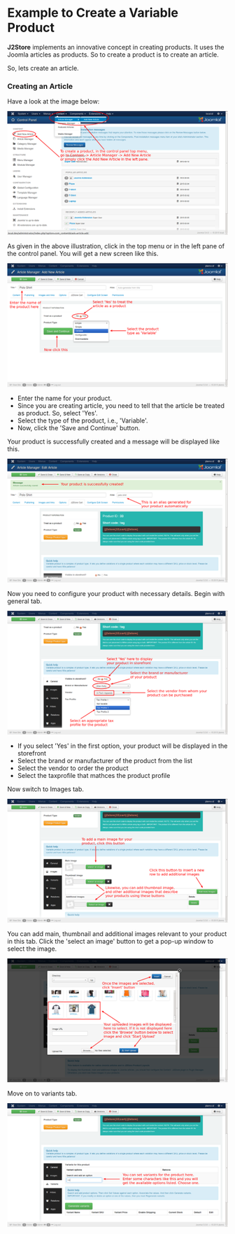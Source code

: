 # Example to Create a Variable Product

**J2Store** implements an innovative concept in creating products. It uses the Joomla articles as products. So to create a product is to create an article.

So, lets create an article.

### Creating an Article

Have a look at the image below:

![Add Article](add_simple.png)

As given in the above illustration, click in the top menu or in the left pane of the control panel. You will get a new screen like this.

![Create Variable 1](create_variable_cart_1.png)

* Enter the name for your product. 
* Since you are creating article, you need to tell that the article be treated as product. So, select 'Yes'. 
* Select the type of the product, i.e., 'Variable'.
* Now, click the 'Save and Continue' button.

Your product is successfully created and a message will be displayed like this.

![Create Variable 2](create_variable_cart_2.png)

Now you need to configure your product with necessary details. Begin with general tab.

![General](create_variable_cart_general.png)

* If you select 'Yes' in the first option, your product will be displayed in the storefront
* Select the brand or manufacturer of the product from the list
* Select the vendor to order the product
* Select the taxprofile that mathces the product profile

Now switch to Images tab.

![Images](create_variable_cart_images.png)

You can add main, thumbnail and additional images relevant to your product in this tab. Click the 'select an image' button to get a pop-up window to select the image.

![Images Select](create_variable_cart_images_select.png)

Move on to variants tab.

![Variants 1](create_variable_cart_variants_1.png)






